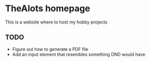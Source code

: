 # TheAlots homepage

This is a website where to host my hobby projects

## TODO

- Figure out how to generate a PDF file
- Add an input element that resembles something DND would have
